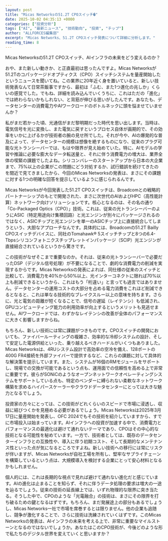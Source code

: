 ```yaml
---
layout: post
title: "Micas Networksの51.2T CPOスイッチ�"
date: 2025-10-02 04:35:13 +0000
categories: ["投資分析"]
tags: ["AI", "最新ニュース", "技術動向", "投資", "チップ"]
author: "ALLFORCES編集部"
excerpt: "Micas Networks、51.2T CPOスイッチ発表について詳細に分析します。"
reading_time: 8
---
```


Micas Networksの51.2T CPOスイッチ、AIインフラの未来をどう変えるのか？

おや、また新しい動きか、と正直最初は思ったんですよ。Micas Networksが51.2Tのコパッケージドオプティクス（CPO）スイッチシステムを量産開始したというニュースを聞いてね。この業界に20年近く身を置いていると、新しい技術発表なんて日常茶飯事ですから、最初は「ふむ、また1つ進化の兆しか」くらいの感覚でした。でもね、詳細を読み込んでいくうちに、これはただの「進化」では終わらないかもしれない、と背筋が伸びる思いがしたんです。あなたも、データセンターの消費電力やAIワークロードのボトルネックに頭を悩ませていませんか？

私がまだ若かった頃、光通信がまだ黎明期だった時代を思い出します。当時は、電気信号を光に変換し、また電気に戻すというプロセス自体が画期的で、その効率をいかに上げるかが技術者の腕の見せ所でした。それが今や、AIの爆発的な普及によって、データセンターの規模は想像を絶するものになり、従来のプラグ可能な光トランシーバーでは、もはや限界が見え始めていた。特に、AIモデルの学習や推論に必要な膨大なデータ転送量と、それに伴う消費電力の増大は、業界全体の喫緊の課題でしたよね。シリコンバレーのスタートアップから日本の大企業まで、75%以上の企業がこの問題にどう対処するか、試行錯誤を続けてきたのを間近で見てきましたから、今回のMicas Networksの発表は、まさにその課題に対する1つの明確な回答を提示しているように感じられるんです。

Micas Networksが今回発表した51.2T CPOスイッチは、Broadcomとの戦略的パートナーシップのもとで開発された、まさに次世代のAIおよびHPC（高性能計算）ネットワーク向けソリューションです。核心となるのは、その名の通り「Co-Packaged Optics（CPO）」技術。これは、従来の光トランシーバーのようにASIC（特定用途向け集積回路）と光エンジンが別々にパッケージされるのではなく、ASICチップと光エンジンを単一のASICチップ上に直接統合してしまうという、大胆なアプローチなんです。具体的には、Broadcomの51.2T Bailly CPOスイッチデバイスに、同社のTomahawk® 5スイッチチップと8つの6.4-Tbpsシリコンフォトニクスチップレットインパッケージ（SCIP）光エンジンが直接結合されているというから驚きです。

この技術がなぜそこまで重要なのか。それは、従来の光トランシーバーで必要だったDSP（デジタル信号処理）が不要になることで、劇的な消費電力の削減を実現するからです。Micas Networksの発表によれば、同仕様の従来のスイッチと比較して、消費電力を40%から50%以上、光インターコネクトに限れば70%以上も削減できるというから、これはもう「桁違い」と言っても過言ではありません。データセンターの運用コストの大部分を占める電力消費をこれほど削減できるとなると、これは単なる技術的なブレイクスルー以上の意味を持ちます。さらに、光と電気の距離が短くなることで、信号の遅延（レイテンシ）も低減され、GPUコンピューティング能力の利用効率が向上するというメリットも見逃せません。AIワークロードでは、わずかなレイテンシの改善が全体のパフォーマンスに大きく影響しますからね。

もちろん、新しい技術には常に課題がつきものです。CPOスイッチの開発においても、ファイバールーティングの複雑さ、効率的な冷却システムの設計、そして安定した電源供給といった、乗り越えるべきハードルがいくつもありました。Micas Networksは、4RUシステム設計で高効率の空冷を備え、128ポートの400G FR4接続を外部ファイバーで提供するなど、これらの課題に対して具体的な解決策を提示しています。また、システムが16個のRMモジュールをサポートし、現場での交換が可能であるという点も、運用面での信頼性を高める上で非常に重要です。彼らがSONiCのようなオープンネットワークオペレーティングシステムをサポートしている点も、特定のベンダーに縛られない柔軟なネットワーク構築を求めるハイパースケーラーやクラウドデータセンターにとっては大きな魅力となるでしょう。

投資家の方々にとっては、この技術がどれくらいのスピードで市場に浸透し、収益に結びつくかを見極める必要があるでしょう。Micas Networksは2025年3月17日に量産開始を発表し、OFC 2024でもその技術を紹介していますから、すでに市場投入は始まっています。AIインフラへの投資が加速する中で、消費電力とパフォーマンスの最適化は避けて通れないテーマであり、CPOはその中心的な技術となる可能性を秘めています。一方で、技術者としては、既存のデータセンターインフラとの互換性や、導入に伴う初期コスト、そして長期的なメンテナンス性といった点が気になるところですよね。新しい技術への移行には常にリスクが伴いますが、Micas Networksが自社工場を所有し、堅牢なサプライチェーンを構築しているという点は、大規模導入を検討する企業にとって安心材料となるかもしれません。

個人的には、これは長期的な視点で見れば避けて通れない進化だと感じています。AIの進化は止まることを知らず、それに伴うデータ処理の要求は増大の一途を辿るでしょう。従来の技術の延長線上では、いずれ物理的な限界に突き当たる。そうした中で、CPOのような「光電融合」の技術は、まさにその限界を打ち破るための鍵となるはずです。もちろん、まだ発展途上の部分もあるでしょうし、Micas Networks一社で市場を席巻するとは限りません。他の企業も追随し、競争が激化することで、さらに技術は洗練されていくはずです。このMicas Networksの発表は、AIインフラの未来を考える上で、非常に重要なマイルストーンとなるのではないでしょうか。あなたはこのCPO技術が、今後どのような形で私たちのデジタル世界を変えていくと思いますか？

